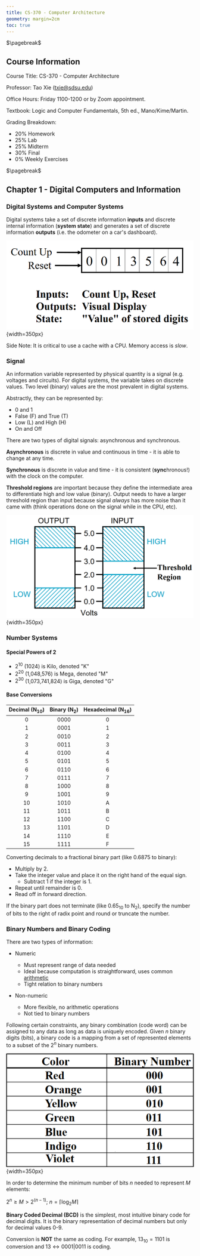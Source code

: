```yaml
---
title: CS-370 - Computer Architecture
geometry: margin=2cm
toc: true
---
```


$\pagebreak$

## Course Information

Course Title: CS-370 - Computer Architecture

Professor: Tao Xie ([txie@sdsu.edu](mailto:txie@sdsu.edu))

Office Hours: Friday 1100-1200 or by Zoom appointment.

Textbook: Logic and Computer Fundamentals, 5th ed., Mano/Kime/Martin.

Grading Breakdown:

* 20% Homework
* 25% Lab
* 25% Midterm
* 30% Final
* 0% Weekly Exercises

$\pagebreak$

## Chapter 1 - Digital Computers and Information

### Digital Systems and Computer Systems

Digital systems take a set of discrete information **inputs** and discrete internal information (**system state**) and generates a set of discrete information **outputs** (i.e. the odometer on a car's dashboard).

![Digital System Example (Odometer)](assets/1.png){width=350px}

Side Note: It is critical to use a cache with a CPU. Memory access is *slow*.

### Signal

An information variable represented by physical quantity is a signal (e.g. voltages and circuits). For digital systems, the variable takes on discrete values. Two level (binary) values are the most prevalent in digital systems.

Abstractly, they can be represented by:

* 0 and 1
* False (F) and True (T)
* Low (L) and High (H)
* On and Off

There are two types of digital signals: asynchronous and synchronous.

**Asynchronous** is discrete in value and continuous in time - it is able to change at any time.

**Synchronous** is discrete in value and time - it is consistent (**sync**hronous!) with the clock on the computer.

**Threshold regions** are important because they define the intermediate area to differentiate high and low value (binary). Output needs to have a larger threshold region than input because signal *always* has more noise than it came with (think operations done on the signal while in the CPU, etc).

![Input/Output Threshold Regions](assets/2.png){width=350px}

### Number Systems

#### Special Powers of 2

* $2^{10}$ (1024) is Kilo, denoted "K"
* $2^{20}$ (1,048,576) is Mega, denoted "M"
* $2^{30}$ (1,073,741,824) is Giga, denoted "G"

#### Base Conversions

| Decimal ($\text{N}_{10}$) | Binary ($\text{N}_2$)  | Hexadecimal ($\text{N}_{16}$) |
|:-------------------------:|:----------------------:|:-----------------------------:|
|             0             |          0000          |               0               |
|             1             |          0001          |               1               |
|             2             |          0010          |               2               |
|             3             |          0011          |               3               |
|             4             |          0100          |               4               |
|             5             |          0101          |               5               |
|             6             |          0110          |               6               |
|             7             |          0111          |               7               |
|             8             |          1000          |               8               |
|             9             |          1001          |               9               |
|             10            |          1010          |               A               |
|             11            |          1011          |               B               |
|             12            |          1100          |               C               |
|             13            |          1101          |               D               |
|             14            |          1110          |               E               |
|             15            |          1111          |               F               |

Converting decimals to a fractional binary part (like 0.6875 to binary):

* Multiply by 2.
* Take the integer value and place it on the right hand of the equal sign.
  * Subtract 1 if the integer is 1.
* Repeat until remainder is 0.
* Read off in forward direction.

If the binary part does not terminate (like $0.65_{10}$ to $\text{N}_2$), specify the number of bits to the right of radix point and round or truncate the number.

### Binary Numbers and Binary Coding

There are two types of information:

* Numeric
  * Must represent range of data needed
  * Ideal because computation is straightforward, uses common [arithmetic](arithmetic.md)
  * Tight relation to binary numbers

* Non-numeric
  * More flexible, no arithmetic operations
  * Not tied to binary numbers

Following certain constraints, any binary combination (code word) can be assigned to any data as long as data is uniquely encoded. Given $n$ binary digits (bits), a binary code is a mapping from a set of represented elements to a subset of the $2^n$ binary numbers.

![Binary Combination Example](assets/3.png){width=350px}

In order to determine the minimum number of bits $n$ needed to represent $M$ elements:

$2^n \geq M > 2^{(n-1)}$; $n = \lceil \log_2 M \rceil$

**Binary Coded Decimal (BCD)** is the simplest, most intuitive binary code for decimal digits. It is the binary representation of decimal numbers but only for decimal values 0-9.

Conversion is **NOT** the same as coding. For example, $13_{10} = 1101$ is conversion and $13 \longleftrightarrow 0001 | 0011$ is coding.
